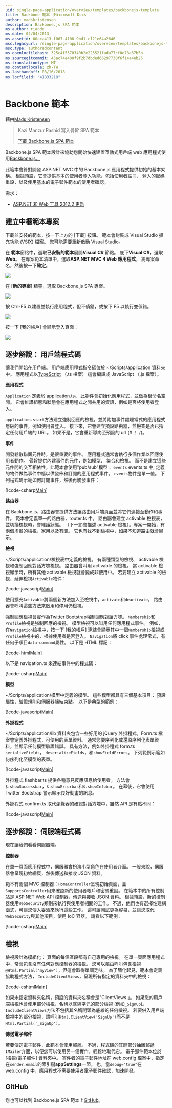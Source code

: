 ```yaml
---
uid: single-page-application/overview/templates/backbonejs-template
title: Backbone 範本 |Microsoft Docs
author: madskristensen
description: Backbone.js SPA 範本
ms.author: riande
ms.date: 04/04/2013
ms.assetid: 00aca413-f067-4108-9bd1-cf21e64a2646
msc.legacyurl: /single-page-application/overview/templates/backbonejs-template
msc.type: authoredcontent
ms.openlocfilehash: 325c4f5370340b2e223521fada77cf0e78a67b5b
ms.sourcegitcommit: 45ac74e400f9f2b7dbded66297730f6f14a4eb25
ms.translationtype: MT
ms.contentlocale: zh-TW
ms.lasthandoff: 08/16/2018
ms.locfileid: "41833218"
---
```

<a name="backbone-template"></a>Backbone 範本
====================
藉由[Mads Kristensen](https://github.com/madskristensen)

> Kazi Manzur Rashid 寫入骨幹 SPA 範本
> 
> [下載 Backbone.js SPA 範本](https://go.microsoft.com/fwlink/?LinkId=293631)


Backbone.js SPA 範本設計來協助您開始快速建置互動式用戶端 web 應用程式使用[Backbone.js。](http://backbonejs.org/)

此範本會針對開發 ASP.NET MVC 中的 Backbone.js 應用程式提供初始的基本架構。 根據預設，它會提供基本的使用者登入功能，包括使用者註冊、 登入的密碼重設，以及使用基本的電子郵件範本的使用者確認。

需求：

- [ASP.NET 和 Web 工具 2012.2 更新](https://go.microsoft.com/fwlink/?LinkId=282650)

## <a name="create-a-backbone-template-project"></a>建立中樞範本專案

下載並安裝的範本，按一下上方的 [下載] 按鈕。 範本會封裝成 Visual Studio 擴充功能 (VSIX) 檔案。 您可能需要重新啟動 Visual Studio。

在 **範本**窗格中，選取**已安裝的範本**展開**Visual C#** 節點。 底下**Visual C#**，選取**Web**。 在專案範本清單中，選取**ASP.NET MVC 4 Web 應用程式**。 將專案命名，然後按一下**確定**。

![](backbonejs-template/_static/image1.png)

在 [**新的專案**] 精靈，選取 Backbone.js SPA 專案。

![](backbonejs-template/_static/image2.png)

按 Ctrl-F5 以建置並執行應用程式，但不偵錯，或按下 F5 以執行並偵錯。

![](backbonejs-template/_static/image3.png)

按一下 [我的帳戶] 會顯示登入頁面：

![](backbonejs-template/_static/image4.png)

## <a name="walkthrough-client-code"></a>逐步解說： 用戶端程式碼

讓我們開始在用戶端。 用戶端應用程式指令碼位於 ~/Scripts/application 資料夾中。 應用程式以[TypeScript](http://www.typescriptlang.org/) （.ts 檔案） 這會編譯成 JavaScript （.js 檔案）。

**應用程式**

`Application` 定義於 application.ts。 此物件會初始化應用程式，並做為根命名空間。 它會維護組態和狀態會在應用程式之間共用的資訊，例如是否將使用者登入。

`application.start`方法建立強制回應的檢視，並將附加事件處理常式的應用程式層級的事件，例如使用者登入。 接下來，它會建立預設路由器，並檢查是否已指定任何用戶端的 URL。 如果不是，它會重新導向至預設的 url (# ！ /)。

**事件**

開發鬆散聯繫元件時，是很重要的事件。 應用程式通常會執行多個作業以回應使用者動作。 骨幹提供內建事件的元件，例如模型、 集合和檢視。 而不是建立這些元件間的交互相依性，此範本會使用"pub/sub"模型： `events` events.ts 中, 定義的物件做為事件中樞以供發佈和訂閱的應用程式事件。 `events`物件是單一值。 下列程式碼示範如何訂閱事件，然後再觸發事件：

[!code-csharp[Main](backbonejs-template/samples/sample1.cs)]

**路由器**

在 Backbone.js，路由器會提供方法讓路由用戶端頁面並將它們連接至動作和事件。 範本會定義單一的路由器，router.ts 中。 路由器會建立 activable 檢視表，並切換檢視時，會維護狀態。 （下一節會描述 activable 檢視）。專案一開始，有兩個虛擬的檢視，家用以及有關。 它也有找不到檢視中，如果不知道路由就會顯示。

**檢視**

~/Scripts/application/檢視表中定義的檢視。 有兩種類型的檢視、 activable 檢視和強制回應對話方塊檢視。 路由器會叫用 activable 的檢視。 當 activable 檢視顯示時，所有其他 activable 檢視就會變成非使用中。 若要建立 activable 的檢視，延伸檢視`Activable`物件：

[!code-javascript[Main](backbonejs-template/samples/sample2.js)]

使用擴充`Activable`將兩個新方法加入至檢視中，`activate`和`deactivate`。 路由器會呼叫這些方法來啟用和停用仍檢視。

強制回應檢視會實作為[Twitter Bootstrap](http://twitter.github.com/bootstrap/)強制回應對話方塊。 `Membership`和`Profile`檢視是強制回應的檢視。 模型檢視可以叫用任何應用程式事件。 例如，在`Navigation`檢視中，按一下 [我的帳戶] 連結會顯示其中一個`Membership`檢視或`Profile`檢視中的，根據使用者是否登入。 `Navigation`將 click 事件處理常式，有任何子項目`data-command`屬性。 以下是 HTML 標記：

[!code-html[Main](backbonejs-template/samples/sample3.html)]

以下是 navigation.ts 來連結事件中的程式碼：

[!code-csharp[Main](backbonejs-template/samples/sample4.cs)]

**模型**

~/Scripts/application/模型中定義的模型。 這些模型都具有三個基本項目： 預設屬性，驗證規則和伺服器端結束點。 以下是典型的範例：

[!code-javascript[Main](backbonejs-template/samples/sample5.js)]

**外掛程式**

~/Scripts/application/lib 資料夾包含一些好用的 jQuery 外掛程式。Form.ts 檔案會定義外掛程式，可使用的表單資料。 通常您要序列化或還原序列化表單資料，並顯示任何模型驗證錯誤。 具有方法，例如外掛程式 form.ts `serializeFields`， `deserializeFields`，和`showFieldErrors`。 下列範例示範如何序列化至模型的表單。

[!code-javascript[Main](backbonejs-template/samples/sample6.js)]

外掛程式 flashbar.ts 提供各種意見反應訊息給使用者。 方法會`$.showSuccessbar`，`$.showErrorbar`和`$.showInfobar`。 在幕後，它會使用 Twitter Bootstrap 警示顯示良好動畫的訊息。

外掛程式 confirm.ts 取代瀏覽器的確認對話方塊中，雖然 API 是有點不同：

[!code-javascript[Main](backbonejs-template/samples/sample7.js)]

## <a name="walkthrough-server-code"></a>逐步解說： 伺服端程式碼

現在讓我們看看伺服器端。

**控制器**

在單一頁面應用程式中，伺服器會扮演小型角色在使用者介面。 一般來說，伺服器會呈現初始網頁，然後傳送和接收 JSON 資料。

範本有兩個 MVC 控制器：`HomeController`呈現初始頁面，並`SupportsController`用來確認新的使用者帳戶和密碼重設。 在範本中的所有控制站是 ASP.NET Web API 控制器，傳送與接收 JSON 資料。 根據預設，新的控制器使用`WebSecurity`類別來執行與使用者相關的工作。 不過，他們也有選擇性建構函式，可讓您傳入委派來執行這些工作。 這可讓測試更為容易，並讓您取代`WebSecurity`與其他項目，使用 IoC 容器。 請看以下範例：

[!code-csharp[Main](backbonejs-template/samples/sample8.cs)]

## <a name="views"></a>檢視

檢視設計為模組化： 頁面的每個區段都有自己專用的檢視。 在單一頁面應用程式中，常會包含沒有任何對應控制器的檢視。 您可以藉由呼叫包含檢視`@Html.Partial('myView')`，但這會取得單調乏味。 為了簡化起見，範本會定義協助程式方法， `IncludeClientViews`，呈現所有指定的資料夾中的檢視：

[!code-cshtml[Main](backbonejs-template/samples/sample9.cshtml)]

如果未指定資料夾名稱，預設的資料夾名稱會是"ClientViews 」。 如果您的用戶端檢視也會使用部分檢視，名稱以底線字元的部分檢視 (例如`_SignUp`)。 `IncludeClientViews`方法不包括其名稱開頭為底線的任何檢視。 若要併入用戶端檢視中的部分檢視，請呼叫`Html.ClientView('SignUp')`而不是`Html.Partial('_SignUp')`。

**傳送電子郵件**

若要傳送電子郵件，此範本會使用[郵遞](http://aboutcode.net/postal)。 不過，程式碼的其餘部分抽離郵遞`IMailer`介面，以便您可以使用另一個實作，輕鬆地取代它。 電子郵件範本位於 [檢視/電子郵件] 資料夾中。 寄件者的電子郵件地址在 web.config 檔案中，指定在`sender.email`的索引鍵**appSettings**一節。 也，當`debug="true"`在 web.config 中，應用程式不需要使用者電子郵件確認，加速開發。

## <a name="github"></a>GitHub

您也可以找到 Backbone.js SPA 範本上[GitHub](https://github.com/kazimanzurrashid/AspNetMvcBackboneJsSpa)。
